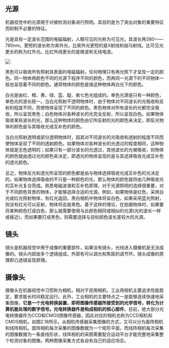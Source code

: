 ## 光源

机器视觉中的光源用于对被检测对象进行照明。其目的是为了突出对象的重要特征而抑制不必要的特征。

光是具有一定波长范围的电磁辐射，人眼可见的光称为可见光，其波长再380——780nm。更短的波长称为紫外光，比紫外光更短的是X射线和伽马射线。比可见光更长的称为红外光。比红外线更长的是微波和无线电波。

![](https://s2.loli.net/2022/12/15/SvZNfxo2ChlWQ4b.png)

黑色可以吸收所有照射其表面的电磁辐射。任何物理只有再光照下才呈现一定的颜色。同一物体再颜色不同的光源下程序不同的颜色，而再同一光源下的不同物体一般也呈现着不同的颜色。通常物体的颜色是值这种物体再白光下的颜色。

白光是由红、橙、黄、绿、蓝、靛、紫七色光组成的。单色光源是只有一种颜色，单色光的波长统一。当白光照射不透明物体时，由于物体对不同波长的光吸收和反射的程度不同，而使物体呈现了不同的颜色。黑色物体对所有波长的光都完全吸收，所以呈现黑色；白色物体对各种波长的光完全反射，所以呈现白色。如果物体吸收某些波长的光，那么这种物体的颜色由它所反射的光的颜色来决定，即反光物体的颜色是与其吸收光成互补色的颜色。

当白光照射透明或部分透明物体时，因其对不同波长的光吸收和透射的程度不同而使物体呈现了不同的透射颜色。如果物体对各种波长的光透过的程度相同，这种物体就是无色透明的；如果只有一部分波长的光透过，其他波长的光被吸收，则物体的颜色就由透过光的颜色来决定，即透光的物体呈现的是与其选择吸收光成互补色的透光颜色。

总之，物体反光和透光所呈现的颜色都是由与物体选择吸收光成互补色的光决定的。如果物体选择吸收的不只是一种颜色的光，那么物体的颜色就将由几种吸收光的互补光复合而成。熟悉电磁波谱和互补色原理，对于光源照明的选择很重要，对于不同颜色背景的物体，才能够选择合适的光源。例如，如果物体是红色，采用白光或红光照射物体，有红光返回，黑白相机中物体将呈白色，如果采用蓝光照射，则没有红光可以反射，物体将会是黑色。基于这样的理论，在拍摄物体时，如果要将某种颜色打成白色，那么就需要使用与此颜色相同或相似的光源(光的波长一样或接近)，而如果要打成黑色，则需要选择与目标颜色波长差较大的光源。

## 镜头

镜头是机器视觉中用于成像的重要部件，如果没有镜头，光线进入摄像机是无法成像的。镜头内部由多个透镜组成，外部有可以调光和焦距的调节环。镜头成像的原理即凸透镜呈现原理。


## 摄像头

摄像头在机器视觉中习惯称为相机，相对于民用相机，工业用相机主要追求性能稳定，要求能长时间稳定运行。此外，工业相机的主要特点之一是能够连续快速地采集图像，**它是一个光电转换装置，即将图像传感器所接受到的光学信号，转化为计算机能处理的数字信号。光电转换器件是构成相机的核心部件**。目前，绝大部分光电转换器件为CCD和CMOS图像传感器，因此对应的相机也称为CCD相机和CMOS相机，如图2.18所示。从相机传感器采集图像的方式，又可以分为面阵相机和线阵相机。面阵相机每次采集的图像数据为一个矩形平面，而线阵相机每次采集的图像数据为一条直线形状，线阵相机的采图需要配合运动平台才能完整地采集整个检测对象的图像。两种图像采集方式各自有自己的适应场合。